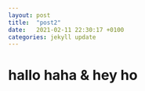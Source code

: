 ```yaml
---
layout: post
title:  "post2"
date:   2021-02-11 22:30:17 +0100
categories: jekyll update
---
```


# hallo haha & hey ho
